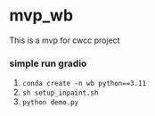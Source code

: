 # mvp_wb

This is a mvp for cwcc project

### simple run gradio

1. `conda create -n wb python==3.11`
2. `sh setup_inpaint.sh`
3. `python demo.py`
